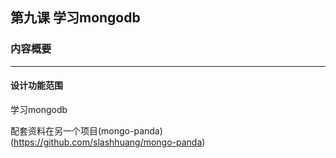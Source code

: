 ##  第九课 学习mongodb


### 内容概要
------------------------------------------------

#### 设计功能范围

学习mongodb

配套资料在另一个项目(mongo-panda)(https://github.com/slashhuang/mongo-panda)




















